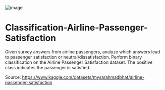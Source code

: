 ![image](https://github.com/user-attachments/assets/df67a61b-782d-49fd-ad8e-440ddb876f9f)


# Classification-Airline-Passenger-Satisfaction

Given survey answers from airline passengers, analyze which answers lead to passenger satisfaction or neutral/dissatisfaction.  Perform binary classification on the Airline Passenger Satisfaction dataset. The positive class indicates the passenger is satisfied.

Source: https://www.kaggle.com/datasets/mysarahmadbhat/airline-passenger-satisfaction
